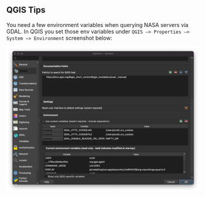 ## QGIS Tips

You need a few environment variables when querying NASA servers via GDAL. In QGIS you set those env variables under `QGIS —> Properties —> System —> Environment` screenshot below:

![screenshot](qgis-environment.png)
